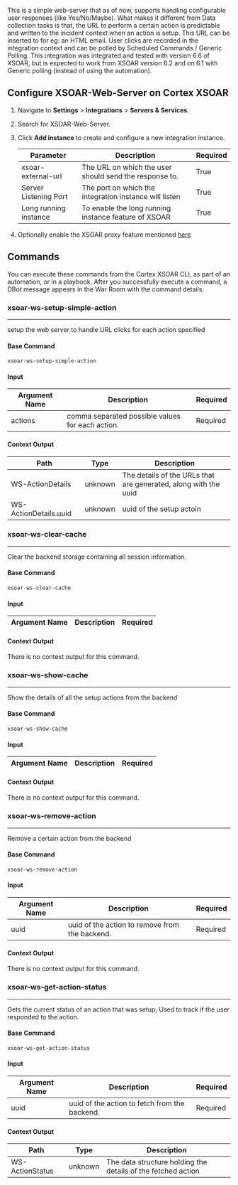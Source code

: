 This is a simple web-server that as of now, supports handling configurable user responses (like Yes/No/Maybe). What makes it different from Data collection tasks is that, the URL to perform a certain action is predictable and written to the incident context when an action is setup. This URL can be inserted to for eg: an HTML email. User clicks are recorded in the integration context and can be polled by Scheduled Commands / Generic Polling.
This integration was integrated and tested with version 6.6 of XSOAR, but is expected to work from XSOAR version 6.2 and on 6.1 with Generic polling (instead of using the automation).

## Configure XSOAR-Web-Server on Cortex XSOAR

1. Navigate to **Settings** > **Integrations** > **Servers & Services**.
2. Search for XSOAR-Web-Server.
3. Click **Add instance** to create and configure a new integration instance.

    | **Parameter** | **Description** | **Required** |
    | --- | --- | --- |
    | xsoar-external-url | The URL on which the user should send the response to. | True |
    | Server Listening Port | The port on which the integration instance will listen | True |
    | Long running instance | To enable the long running instance feature of XSOAR | True |
4. Optionally enable the XSOAR proxy feature mentioned [here](https://xsoar.pan.dev/docs/reference/articles/long-running-invoke)

## Commands
You can execute these commands from the Cortex XSOAR CLI, as part of an automation, or in a playbook.
After you successfully execute a command, a DBot message appears in the War Room with the command details.
### xsoar-ws-setup-simple-action
***
setup the web server to handle URL clicks for each action specified


#### Base Command

`xsoar-ws-setup-simple-action`
#### Input

| **Argument Name** | **Description** | **Required** |
| --- | --- | --- |
| actions | comma separated possible values for each action. | Required | 


#### Context Output

| **Path** | **Type** | **Description** |
| --- | --- | --- |
| WS-ActionDetails | unknown | The details of the URLs that are generated, along with the uuid | 
| WS-ActionDetails.uuid | unknown | uuid of the setup actoin | 

### xsoar-ws-clear-cache
***
Clear the backend storage containing all session information.


#### Base Command

`xsoar-ws-clear-cache`
#### Input

| **Argument Name** | **Description** | **Required** |
| --- | --- | --- |


#### Context Output

There is no context output for this command.
### xsoar-ws-show-cache
***
Show the details of all the setup actions from the backend


#### Base Command

`xsoar-ws-show-cache`
#### Input

| **Argument Name** | **Description** | **Required** |
| --- | --- | --- |


#### Context Output

There is no context output for this command.
### xsoar-ws-remove-action
***
Remove a certain action from the backend


#### Base Command

`xsoar-ws-remove-action`
#### Input

| **Argument Name** | **Description** | **Required** |
| --- | --- | --- |
| uuid | uuid of the action to remove from the backend. | Required | 


#### Context Output

There is no context output for this command.
### xsoar-ws-get-action-status
***
Gets the current status of an action that was setup; Used to track if the user responded to the action.


#### Base Command

`xsoar-ws-get-action-status`
#### Input

| **Argument Name** | **Description** | **Required** |
| --- | --- | --- |
| uuid | uuid of the action to fetch from the backend. | Required | 


#### Context Output

| **Path** | **Type** | **Description** |
| --- | --- | --- |
| WS-ActionStatus | unknown | The data structure holding the details of the fetched action | 
